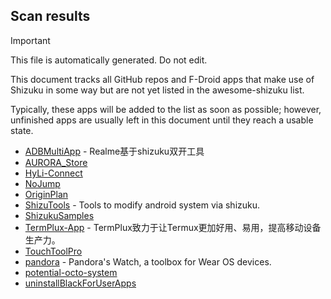 ## Scan results
> [!IMPORTANT]
> This file is automatically generated. Do not edit.

This document tracks all GitHub repos and F-Droid apps that make use of Shizuku in some way but are not yet listed in the awesome-shizuku list.

Typically, these apps will be added to the list as soon as possible; however, unfinished apps are usually left in this document until they reach a usable state.

 * [ADBMultiApp](https://github.com/Mobsama/ADBMultiApp) - Realme基于shizuku双开工具
 * [AURORA_Store](https://github.com/elonmasai7/AURORA_Store)
 * [HyLi-Connect](https://github.com/A-JiuA/HyLi-Connect)
 * [NoJump](https://github.com/Mufanc/NoJump)
 * [OriginPlan](https://github.com/ItosEO/OriginPlan)
 * [ShizuTools](https://github.com/legendsayantan/ShizuTools) - Tools to modify android system via shizuku.
 * [ShizukuSamples](https://github.com/LinerSRT/ShizukuSamples)
 * [TermPlux-App](https://github.com/TermPlux/TermPlux-App) - TermPlux致力于让Termux更加好用、易用，提高移动设备生产力。
 * [TouchToolPro](https://github.com/mr-bogey/TouchToolPro)
 * [pandora](https://github.com/maisymoe/pandora) - Pandora's Watch, a toolbox for Wear OS devices.
 * [potential-octo-system](https://github.com/Asilkan5807/potential-octo-system)
 * [uninstallBlackForUserApps](https://github.com/sbmatch/uninstallBlackForUserApps)
